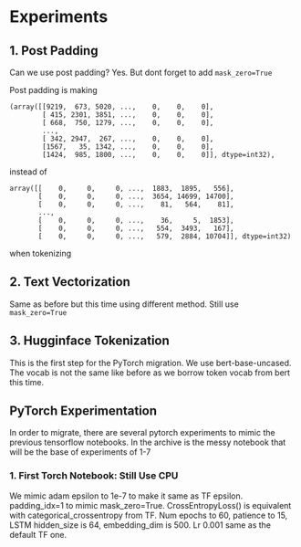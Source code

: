 # Experiments

## 1. Post Padding

Can we use post padding? Yes. But dont forget to add ```mask_zero=True```

Post padding is making

```
(array([[9219,  673, 5020, ...,    0,    0,    0],
        [ 415, 2301, 3851, ...,    0,    0,    0],
        [ 668,  750, 1279, ...,    0,    0,    0],
        ...,
        [ 342, 2947,  267, ...,    0,    0,    0],
        [1567,   35, 1342, ...,    0,    0,    0],
        [1424,  985, 1800, ...,    0,    0,    0]], dtype=int32),
```

instead of

```
array([[    0,     0,     0, ...,  1883,  1895,   556],
       [    0,     0,     0, ...,  3654, 14699, 14700],
       [    0,     0,     0, ...,    81,   564,    81],
       ...,
       [    0,     0,     0, ...,    36,     5,  1853],
       [    0,     0,     0, ...,   554,  3493,   167],
       [    0,     0,     0, ...,   579,  2884, 10704]], dtype=int32)

```
when tokenizing

## 2. Text Vectorization

Same as before but this time using different method. Still use ```mask_zero=True```

## 3. Hugginface Tokenization

This is the first step for the PyTorch migration. We use bert-base-uncased. The vocab is not the same like before as we borrow token vocab from bert this time.

## PyTorch Experimentation

In order to migrate, there are several pytorch experiments to mimic the previous tensorflow notebooks. In the archive is the messy notebook that will be the base of experiments of 1-7

### 1. First Torch Notebook: Still Use CPU

We mimic adam epsilon to 1e-7 to make it same as TF epsilon. padding_idx=1 to mimic mask_zero=True. CrossEntropyLoss() is equivalent with categorical_crossentropy from TF. Num epochs to 60, patience to 15, LSTM hidden_size is 64, embedding_dim is 500. Lr 0.001 same as the default TF one.